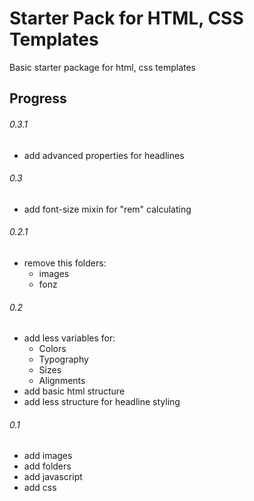 # Starter Pack for HTML, CSS Templates

Basic starter package for html, css templates

## Progress

###### 0.3.1

* add advanced properties for headlines

###### 0.3

* add font-size mixin for "rem" calculating


###### 0.2.1

* remove this folders:
	* images
	* fonz
	  
	  
###### 0.2

* add less variables for:
	* Colors
	* Typography
	* Sizes
	* Alignments
* add basic html structure
* add less structure for headline styling


###### 0.1

* add images
* add folders
* add javascript
* add css
